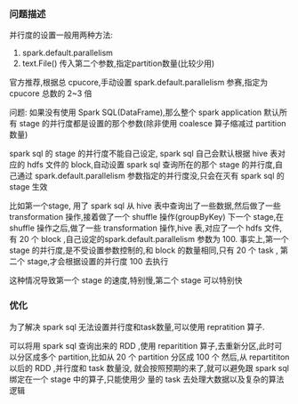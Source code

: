 ### 问题描述
并行度的设置一般用两种方法:
1. spark.default.parallelism
2. text.File() 传入第二个参数,指定partition数量(比较少用)

官方推荐,根据总 cpucore,手动设置 spark.default.parallelism 参赛,指定为 cpucore 总数的 2~3 倍

问题:
如果没有使用 Spark SQL(DataFrame),那么整个 spark application 默认所有 stage 的并行度都是设置的那个参数(除非使用 coalesce 算子缩减过 partition 数量)

spark sql 的 stage 的并行度不能自己设定, spark sql 自己会默认根据 hive 表对应的 hdfs 文件的 block,自动设置 spark sql 查询所在的那个 
stage 的并行度,自己通过 spark.default.parallelism 参数指定的并行度没,只会在灭有 spark sql 的 stage 生效

比如第一个stage, 用了 spark sql 从 hive 表中查询出了一些数据,然后做了一些 transformation 操作,接着做了一个 shuffle 操作(groupByKey)
下一个 stage,在 shuffle 操作之后,做了一些 transformation 操作,hive 表,对应了一个 hdfs 文件, 有 20 个 block ,自己设定的spark.default.parallelism
参数为 100. 
事实上,第一个 stage 的并行度,是不受设置参数控制的,和 block 的数量相同,只有 20 个 task , 第二个 stage,才会根据设置的并行度 100 去执行

这种情况导致第一个 stage 的速度,特别慢,第二个 stage 可以特别快

### 优化  
为了解决 spark sql 无法设置并行度和task数量,可以使用 repratition 算子.

可以将用 spark sql 查询出来的 RDD ,使用 reparitition 算子,去重新分区,此时可以分区成多个 partition,比如从 20 个 partition 分区成 100 个
然后,从 repartititon 以后的 RDD ,并行度和 task 数量没, 就会按照预期的来了,就可以避免跟 spark sql 绑定在一个 stage 中的算子,只能使用少
量的 task 去处理大数据以及复杂的算法逻辑




